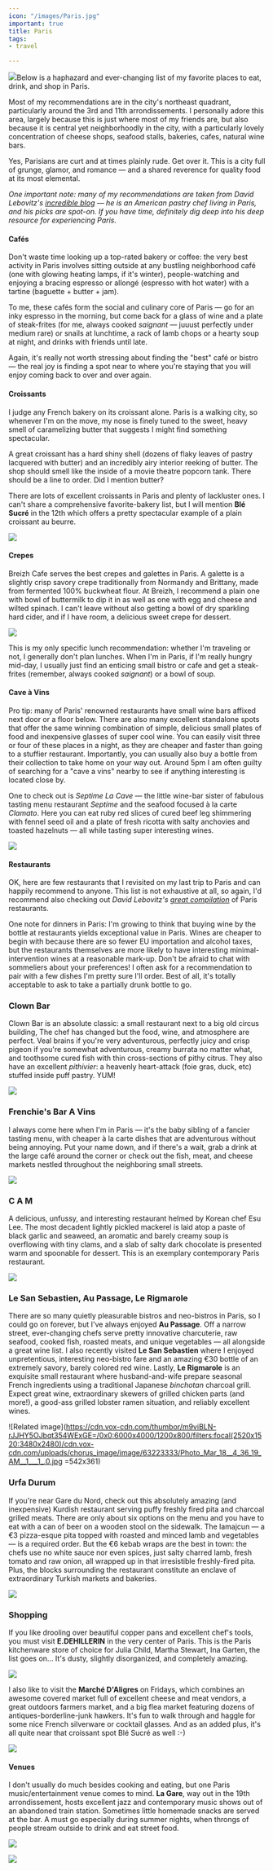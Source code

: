 ```yaml
---
icon: "/images/Paris.jpg"
important: true
title: Paris
tags:
- travel

---
```

![](http://www.aeontours.com/img/paris-guide/place_de_la_bastille.jpg)Below is a haphazard and ever-changing list of my favorite places to eat, drink, and shop in Paris.

Most of my recommendations are in the city's northeast quadrant, particularly around the 3rd and 11th arrondissements. I personally adore this area, largely because this is just where most of my friends are, but also because it is central yet neighborhoodly in the city, with a particularly lovely concentration of cheese shops, seafood stalls, bakeries, cafes, natural wine bars.

Yes, Parisians are curt and at times plainly rude. Get over it. This is a city full of grunge, glamor, and romance — and a shared  reverence for quality food at its most elemental.

_One important note: many of my recommendations are taken from David Lebovitz's_ [_incredible blog_](https://www.davidlebovitz.com/paris/) _— he is an American pastry chef living in Paris, and his picks are spot-on. If you have time, definitely dig deep into his deep resource for experiencing Paris._

#### Cafés

Don't waste time looking up a top-rated bakery or coffee: the very best activity in Paris involves sitting outside at any bustling neighborhood café (one with glowing heating lamps, if it's winter), people-watching and enjoying a bracing espresso or allongé (espresso with hot water) with a tartine (baguette + butter + jam).

To me, these cafés form the social and culinary core of Paris — go for an inky espresso in the morning, but come back for a glass of wine and a plate of steak-frites (for me, always cooked _saignant_ — juuust perfectly under medium rare) or snails at lunchtime, a rack of lamb chops or a hearty soup at night, and drinks with friends until late.

Again, it's really not worth stressing about finding the "best" café or bistro — the real joy is finding a spot near to where you're staying that you will enjoy coming back to over and over again.

#### Croissants

I judge any French bakery on its croissant alone. Paris is a walking city, so whenever I'm on the move, my nose is finely tuned to the sweet, heavy smell of caramelizing butter that suggests I might find something spectacular.

A great croissant has a hard shiny shell (dozens of flaky leaves of pastry lacquered with butter) and an incredibly airy interior reeking of butter. The shop should smell like the inside of a movie theatre popcorn tank. There should be a line to order. Did I mention butter?

There are lots of excellent croissants in Paris and plenty of lackluster ones. I can't share a comprehensive favorite-bakery list, but I will mention **Blé Sucré** in the 12th which offers a pretty spectacular example of a plain croissant au beurre.

![](https://i.pinimg.com/originals/0c/6a/ec/0c6aec21875484f9afd3973e89d26955.jpg{:.medium})

#### Crepes

Breizh Cafe serves the best crepes and galettes in Paris. A galette is a slightly crisp savory crepe traditionally from Normandy and Brittany, made from fermented 100% buckwheat flour. At Breizh, I recommend a plain one with bowl of buttermilk to dip it in as well as one with egg and cheese and wilted spinach. I can't leave without also getting a bowl of dry sparkling hard cider, and if I have room, a delicious sweet crepe for dessert.

![](/images/breihz.jpg)

This is my only specific lunch recommendation: whether I'm traveling or not, I generally don't plan lunches. When I'm in Paris, if I'm really hungry mid-day, I usually just find an enticing small bistro or cafe and get a steak-frites (remember, always cooked _saignant_) or a bowl of soup.

#### Cave à Vins

Pro tip: many of Paris' renowned restaurants have small wine bars affixed next door or a floor below. There are also many excellent standalone spots that offer the same winning combination of simple, delicious small plates of food and inexpensive glasses of super cool wine. You can easily visit three or four of these places in a night, as they are cheaper and faster than going to a stuffier restaurant. Importantly, you can usually also buy a bottle from their collection to take home on your way out. Around 5pm I am often guilty of searching for a "cave a vins" nearby to see if anything interesting is located close by.

One to check out is _Septime La Cave_ — the little wine-bar sister of fabulous tasting menu restaurant _Septime_ and the seafood focused à la carte _Clamato_. Here you can eat ruby red slices of cured beef leg shimmering with fennel seed oil and a plate of fresh ricotta with salty anchovies and toasted hazelnuts — all while tasting super interesting wines.

![](/images/septimecave.jpg)

#### Restaurants

OK, here are few restaurants that I revisited on my last trip to Paris and can happily recommend to anyone. This list is not exhaustive at all, so again, I'd recommend also checking out _David Lebovitz's_ [_great compilation_](https://www.davidlebovitz.com/paris/) of Paris restaurants.

One note for dinners in Paris: I'm growing to think that buying wine by the bottle at restaurants yields exceptional value in Paris. Wines are cheaper to begin with because there are so fewer EU importation and alcohol taxes, but the restaurants themselves are more likely to have interesting minimal-intervention wines at a reasonable mark-up. Don't be afraid to chat with sommeliers about your preferences! I often ask for a recommendation to pair with a few dishes I'm pretty sure I'll order. Best of all, it's totally acceptable to ask to take a partially drunk bottle to go.

### Clown Bar

Clown Bar is an absolute classic: a small restaurant next to a big old circus building,  The chef has changed but the food, wine, and atmosphere are perfect. Veal brains if you're very adventurous, perfectly juicy and crisp pigeon if you're somewhat adventurous, creamy burrata no matter what, and toothsome cured fish with thin cross-sections of pithy citrus. They also have an excellent _pithivier_: a heavenly heart-attack (foie gras, duck, etc) stuffed inside puff pastry. YUM!

![](https://live.staticflickr.com/8598/28771863265_ba02d5a968_b.jpg)

### Frenchie's Bar A Vins

I always come here when I'm in Paris — it's the baby sibling of a fancier tasting menu, with cheaper à la carte dishes that are adventurous without being annoying. Put your name down, and if there's a wait, grab a drink at the large café around the corner or check out the fish, meat, and cheese markets nestled throughout the neighboring small streets.

![](https://parisbymouth.com/wp-content/uploads/2017/08/P1230053.jpg)

### C A M

A delicious, unfussy, and interesting restaurant helmed by Korean chef Esu Lee. The most decadent lightly pickled mackerel is laid atop a paste of black garlic and seaweed, an aromatic and barely creamy soup is overflowing with tiny clams, and a slab of salty dark chocolate is presented warm and spoonable for dessert. This is an exemplary contemporary Paris restaurant.

![](https://lefooding.com/media/W1siZiIsIjIwMTcvMTIvMDQvMTlfMTFfNTNfMzM4X3Jlc3RhdXJhbnRfQ0FNX3BhcmlzLmpwZyJdLFsicCIsInRodW1iIiwiNjcyeDYwMCJdXQ/restaurant-CAM-paris.jpg?sha=fcf6c2d6)

### Le San Sebastien, Au Passage, Le Rigmarole

There are so many quietly pleasurable bistros and neo-bistros in Paris, so I could go on forever, but I've always enjoyed **Au Passage**. Off a narrow street, ever-changing chefs serve pretty innovative charcuterie, raw seafood, cooked fish, roasted meats, and unique vegetables — all alongside a great wine list. I also recently visited **Le San Sebastien** where I enjoyed unpretentious, interesting neo-bistro fare and an amazing €30 bottle of an extremely savory, barely colored red wine. Lastly, **Le Rigmarole** is an exquisite small restaurant where husband-and-wife prepare seasonal French ingredients using a traditional Japanese _binchotan_ charcoal grill. Expect great wine, extraordinary skewers of grilled chicken parts (and more!), a good-ass grilled lobster ramen situation, and reliably excellent wines.

![Related image](https://cdn.vox-cdn.com/thumbor/m9viBLN-rJJHY5OJbqt354WExGE=/0x0:6000x4000/1200x800/filters:focal(2520x1520:3480x2480)/cdn.vox-cdn.com/uploads/chorus_image/image/63223333/Photo_Mar_18__4_36_19_AM__1___1_.0.jpg =542x361)

### Urfa Durum

If you're near Gare du Nord, check out this absolutely amazing (and inexpensive) Kurdish restaurant serving puffy freshly fired pita and charcoal grilled meats. There are only about six options on the menu and you have to eat with a can of beer on a wooden stool on the sidewalk. The lamajcun — a €3 pizza-esque pita topped with roasted and minced lamb and vegetables — is a required order. But the €6 kebab wraps are the best in town: the chefs use no white sauce nor even spices, just salty charred lamb, fresh tomato and raw onion, all wrapped up in that irresistible freshly-fired pita. Plus, the blocks surrounding the restaurant constitute an enclave of extraordinary Turkish markets and bakeries.

![](https://cdn.discoverdiscomfort.com/wp-content/uploads/2019/11/Ethnic-guide-to-Paris-Best-Kebabs-urfa-durum-outside.jpg)

### Shopping

If you like drooling over beautiful copper pans and excellent chef's tools, you must visit **E.DEHILLERIN** in the very center of Paris. This is the Paris kitchenware store of choice for Julia Child, Martha Stewart, Ina Garten, the list goes on... It's dusty, slightly disorganized, and completely amazing.

![](https://live.staticflickr.com/8239/8600039378_9c3bfaaf2f_b.jpg)

I also like to visit the **Marché D'Aligres** on Fridays, which combines an awesome covered market full of excellent cheese and meat vendors, a great outdoors farmers market, and a big flea market featuring dozens of antiques-borderline-junk hawkers. It's fun to walk through and haggle for some nice French silverware or cocktail glasses. And as an added plus, it's all quite near that croissant spot Blé Sucré as well :-)

![](https://2pxdyh46g00wzs0ex3fzl5ow-wpengine.netdna-ssl.com/wp-content/uploads/2017/06/Brocante-Place-dAligre-3.jpg)

#### Venues

I don't usually do much besides cooking and eating, but one Paris music/entertainment venue comes to mind. **La Gare**, way out in the 19th arrondissement, hosts excellent jazz and contemporary music shows out of an abandoned train station. Sometimes little homemade snacks are served at the bar. A must go especially during summer nights, when throngs of people stream outside to drink and eat street food.

![](https://feiyutravelbox.files.wordpress.com/2019/01/img_3230.jpg?w=1038&h=576&crop=1)

![](https://www.google.com/maps/uv?hl=en&pb=!1s0x47e66dcd447086f1%3A0x4aed1ed5a92a81a6!3m1!7e115!4shttps%3A%2F%2Flh5.googleusercontent.com%2Fp%2FAF1QipMmPmqoex-jUgN-i0TOU2RzWawgNC-vIJ6mB6oQ%3Dw520-h350-n-k-no!5sla%20gare%20paris%20jazz%20-%20Google%20Search!15sCAQ&imagekey=!1e10!2sAF1QipOILRPt-70Q9J09DYjD20x7pht-QhFFxtwPSpjJ#)

### 